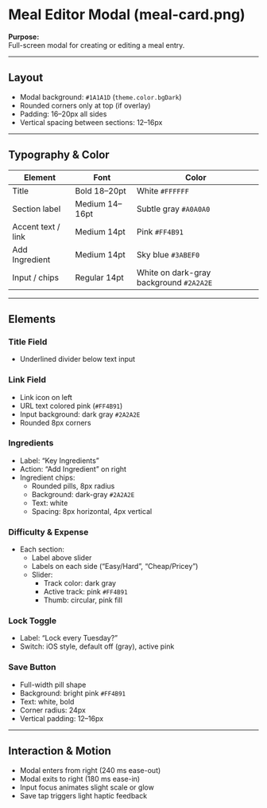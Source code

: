 # Meal Editor Modal (meal-card.png)

**Purpose:**  
Full-screen modal for creating or editing a meal entry.

---

## Layout

- Modal background: `#1A1A1D` (`theme.color.bgDark`)
- Rounded corners only at top (if overlay)
- Padding: 16–20px all sides
- Vertical spacing between sections: 12–16px

---

## Typography & Color

| Element            | Font           | Color                                   |
| ------------------ | -------------- | --------------------------------------- |
| Title              | Bold 18–20pt   | White `#FFFFFF`                         |
| Section label      | Medium 14–16pt | Subtle gray `#A0A0A0`                   |
| Accent text / link | Medium 14pt    | Pink `#FF4B91`                          |
| Add Ingredient     | Medium 14pt    | Sky blue `#3ABEF0`                      |
| Input / chips      | Regular 14pt   | White on dark-gray background `#2A2A2E` |

---

## Elements

### Title Field

- Underlined divider below text input

### Link Field

- Link icon on left
- URL text colored pink (`#FF4B91`)
- Input background: dark gray `#2A2A2E`
- Rounded 8px corners

### Ingredients

- Label: “Key Ingredients”
- Action: “Add Ingredient” on right
- Ingredient chips:
  - Rounded pills, 8px radius
  - Background: dark-gray `#2A2A2E`
  - Text: white
  - Spacing: 8px horizontal, 4px vertical

### Difficulty & Expense

- Each section:
  - Label above slider
  - Labels on each side (“Easy/Hard”, “Cheap/Pricey”)
  - Slider:
    - Track color: dark gray
    - Active track: pink `#FF4B91`
    - Thumb: circular, pink fill

### Lock Toggle

- Label: “Lock every Tuesday?”
- Switch: iOS style, default off (gray), active pink

### Save Button

- Full-width pill shape
- Background: bright pink `#FF4B91`
- Text: white, bold
- Corner radius: 24px
- Vertical padding: 12–16px

---

## Interaction & Motion

- Modal enters from right (240 ms ease-out)
- Modal exits to right (180 ms ease-in)
- Input focus animates slight scale or glow
- Save tap triggers light haptic feedback
